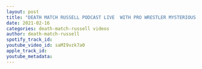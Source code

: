 ```yaml
---
layout: post
title: "DEATH MATCH RUSSELL PODCAST LIVE  WITH PRO WRESTLER MYSTERIOUS MOVADO DON’T MISS IT!"
date: 2021-02-16
categories: death-match-russell videos
author: death-match-russell
spotify_track_id: 
youtube_video_id: saMI9vzk7a0
apple_track_id: 
youtube_metadata: 
---
```

